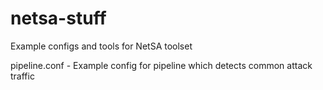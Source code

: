 # netsa-stuff
Example configs and tools for NetSA toolset

pipeline.conf - Example config for pipeline which detects common attack traffic


